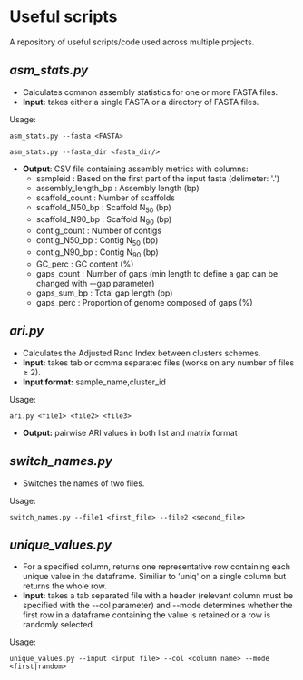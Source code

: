 # Useful scripts

A repository of useful scripts/code used across multiple projects.

## *asm_stats.py*
- Calculates common assembly statistics for one or more FASTA files.
- **Input:** takes either a single FASTA or a directory of FASTA files.

Usage:
  ```
  asm_stats.py --fasta <FASTA>

  asm_stats.py --fasta_dir <fasta_dir/>
  ```
* **Output**: CSV file containing assembly metrics with columns:
  * sampleid : Based on the first part of the input fasta (delimeter: '.')
  * assembly_length_bp : Assembly length (bp)
  * scaffold_count : Number of scaffolds
  * scaffold_N50_bp : Scaffold N<sub>50</sub> (bp)
  * scaffold_N90_bp : Scaffold N<sub>90</sub> (bp)
  * contig_count : Number of contigs
  * contig_N50_bp : Contig N<sub>50</sub> (bp)
  * contig_N90_bp : Contig N<sub>90</sub> (bp)
  * GC_perc : GC content (%)
  * gaps_count : Number of gaps (min length to define a gap can be changed with --gap parameter)
  * gaps_sum_bp : Total gap length (bp)
  * gaps_perc : Proportion of genome composed of gaps (%)

## *ari.py*
- Calculates the Adjusted Rand Index between clusters schemes.
- **Input:** takes tab or comma separated files (works on any number of files ≥ 2).
- **Input format:** sample_name,cluster_id 

Usage:
  ```
  ari.py <file1> <file2> <file3>
  ```
- **Output:** pairwise ARI values in both list and matrix format
## *switch_names.py*
- Switches the names of two files.
  
Usage:
  ```
  switch_names.py --file1 <first_file> --file2 <second_file>
  ```
## *unique_values.py*
- For a specified column, returns one representative row containing each unique value in the dataframe. Similiar to 'uniq' on a single column but returns the whole row. 
- **Input:** takes a tab separated file with a header (relevant column must be specified with the --col parameter) and --mode determines whether the first row in a dataframe containing the value is retained or a row is randomly selected.

Usage:
  ```
  unique_values.py --input <input file> --col <column name> --mode <first|random>
  ```
















